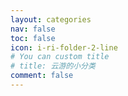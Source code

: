 ```yaml
---
layout: categories
nav: false
toc: false
icon: i-ri-folder-2-line
# You can custom title
# title: 云游的小分类
comment: false
---
```

